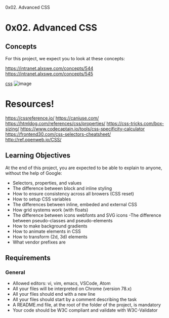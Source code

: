  0x02. Advanced CSS

# 0x02. Advanced CSS

## Concepts
For this project, we expect you to look at these concepts:

https://intranet.alxswe.com/concepts/544
https://intranet.alxswe.com/concepts/545

[css](https://user-images.githubusercontent.com/106770765/237026285-fa16476c-ce7e-422e-98c4-31bbc38f7ab5.jpg)
![image](https://user-images.githubusercontent.com/106770765/237026839-eea51fe9-04c7-4762-820c-4d11f7382be7.png)


# Resources!

https://cssreference.io/
https://caniuse.com/
https://htmldog.com/references/css/properties/
https://css-tricks.com/box-sizing/
https://www.codecaptain.io/tools/css-specificity-calculator
https://frontend30.com/css-selectors-cheatsheet/
http://ref.openweb.io/CSS/
## Learning Objectives
At the end of this project, you are expected to be able to explain to anyone, without the help of Google:
- Selectors, properties, and values
- The difference between block and inline styling
- How to ensure consistency across all browers (CSS reset)
- How to setup CSS variables
- The differences between inline, embeded and external CSS
- How grid systems work (with floats)
- The difference between icons webfonts and SVG icons
-The difference between pseudo-classes and pseudo-elements
- How to make background gradients
- How to animate elements in CSS
- How to transform (2d, 3d) elements
- What vendor prefixes are
## Requirements
### General
- Allowed editors: vi, vim, emacs, VSCode, Atom
- All your files will be interpreted on Chrome (version 78.x)
- All your files should end with a new line
- All your files should start by a comment describing the task
- A README.md file, at the root of the folder of the project, is mandatory
- Your code should be W3C compliant and validate with W3C-Validator
